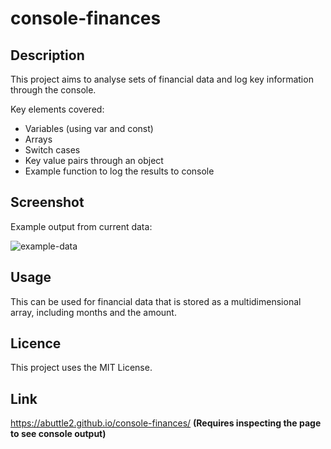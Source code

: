 # console-finances

## Description

This project aims to analyse sets of financial data and log key information through the console.

Key elements covered:

* Variables (using var and const)
* Arrays
* Switch cases
* Key value pairs through an object
* Example function to log the results to console

## Screenshot

Example output from current data:

![example-data](https://user-images.githubusercontent.com/32392106/208977215-e767fd0f-c632-49c6-a610-f0337a194c7c.PNG)

## Usage

This can be used for financial data that is stored as a multidimensional array, including months and the amount.

## Licence

This project uses the MIT License.

## Link

https://abuttle2.github.io/console-finances/ **(Requires inspecting the page to see console output)**

